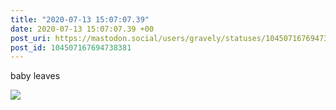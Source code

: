 ```yaml
---
title: "2020-07-13 15:07:07.39"
date: 2020-07-13 15:07:07.39 +00
post_uri: https://mastodon.social/users/gravely/statuses/104507167694738381
post_id: 104507167694738381
---
```

baby leaves


![](/images/104507167574073404.jpg)


